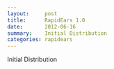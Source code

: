 ```yaml
---
layout:     post
title:      RapidEars 1.0 
date:       2012-06-16
summary:    Initial Distribution
categories: rapidears
---
```

Initial Distribution